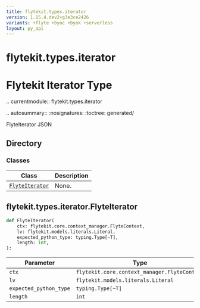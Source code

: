 ```yaml
---
title: flytekit.types.iterator
version: 1.15.4.dev2+g3e3ce2426
variants: +flyte +byoc +byok +serverless
layout: py_api
---
```


# flytekit.types.iterator


Flytekit Iterator Type
======================

.. currentmodule:: flytekit.types.iterator

.. autosummary::
   :nosignatures:
   :toctree: generated/

   FlyteIterator
   JSON

## Directory

### Classes

| Class | Description |
|-|-|
| [`FlyteIterator`](.././flytekit.types.iterator#flytekittypesiteratorflyteiterator) | None. |

## flytekit.types.iterator.FlyteIterator

```python
def FlyteIterator(
    ctx: flytekit.core.context_manager.FlyteContext,
    lv: flytekit.models.literals.Literal,
    expected_python_type: typing.Type[~T],
    length: int,
):
```
| Parameter | Type |
|-|-|
| `ctx` | `flytekit.core.context_manager.FlyteContext` |
| `lv` | `flytekit.models.literals.Literal` |
| `expected_python_type` | `typing.Type[~T]` |
| `length` | `int` |

